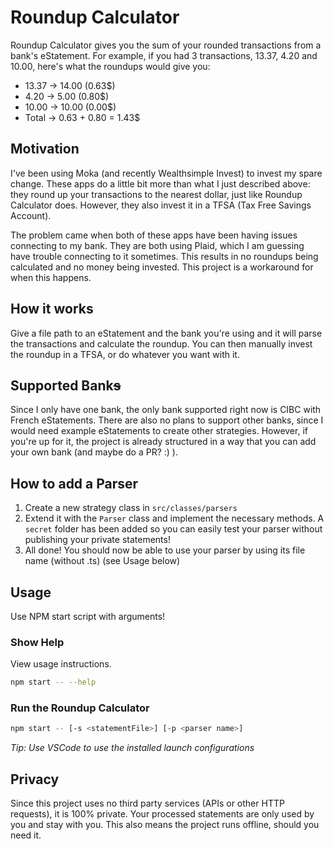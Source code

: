 # Roundup Calculator

Roundup Calculator gives you the sum of your rounded transactions from a bank's eStatement. For example, if you had 3 transactions, 13.37, 4.20 and 10.00, here's what the roundups would give you:

-   13.37 -> 14.00 (0.63$)
-   4.20 -> 5.00 (0.80$)
-   10.00 -> 10.00 (0.00$)
-   Total -> 0.63 + 0.80 = 1.43$

## Motivation

I've been using Moka (and recently Wealthsimple Invest) to invest my spare change. These apps do a little bit more than what I just described above: they round up your transactions to the nearest dollar, just like Roundup Calculator does. However, they also invest it in a TFSA (Tax Free Savings Account).

The problem came when both of these apps have been having issues connecting to my bank. They are both using Plaid, which I am guessing have trouble connecting to it sometimes. This results in no roundups being calculated and no money being invested. This project is a workaround for when this happens.

## How it works

Give a file path to an eStatement and the bank you're using and it will parse the transactions and calculate the roundup. You can then manually invest the roundup in a TFSA, or do whatever you want with it.

## Supported Bank~~s~~

Since I only have one bank, the only bank supported right now is CIBC with French eStatements. There are also no plans to support other banks, since I would need example eStatements to create other strategies. However, if you're up for it, the project is already structured in a way that you can add your own bank (and maybe do a PR? :) ).

## How to add a Parser

1. Create a new strategy class in `src/classes/parsers`
2. Extend it with the `Parser` class and implement the necessary methods. A `secret` folder has been added so you can easily test your parser without publishing your private statements!
3. All done! You should now be able to use your parser by using its file name (without .ts) (see Usage below)

## Usage

Use NPM start script with arguments!

### Show Help

View usage instructions.

```bash
npm start -- --help
```

### Run the Roundup Calculator

```bash
npm start -- [-s <statementFile>] [-p <parser name>]
```

_Tip: Use VSCode to use the installed launch configurations_

## Privacy

Since this project uses no third party services (APIs or other HTTP requests), it is 100% private. Your processed statements are only used by you and stay with you. This also means the project runs offline, should you need it.
